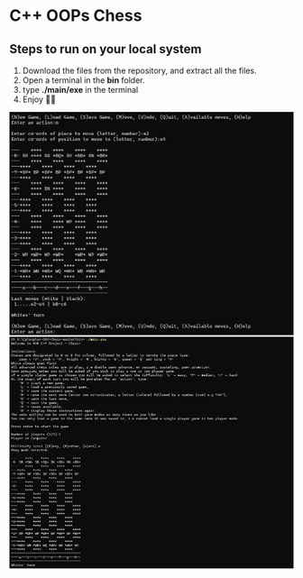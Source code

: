 # C++ OOPs Chess

## Steps to run on your local system
1. Download the files from the repository, and extract all the files.
2. Open a terminal in the **bin** folder.
3. type **./main/exe** in the terminal
4. Enjoy 🙂🙂

![screenshot](p1.png)
![screenshot](p2.png)
